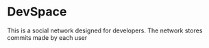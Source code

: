 # DevSpace

This is a social network designed for developers.
The network stores commits made by each user